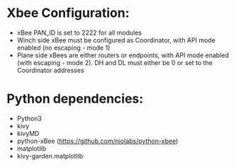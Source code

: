# Xbee Configuration:

* xBee PAN_ID is set to 2222 for all modules
* Winch side xBee must be configured as Coordinator, with API mode enabled (no escaping - mode 1)
* Plane side xBees are either routers or endpoints, with API mode enabled (with escaping - mode 2). DH and DL must either be 0 or set to the Coordinator addresses

# Python dependencies:

* Python3
* kivy
* kivyMD
* python-xBee (https://github.com/niolabs/python-xbee)
* matplotlib
* kivy-garden.matplotlib
